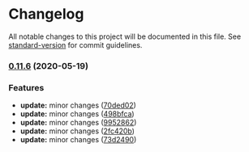 # Changelog

All notable changes to this project will be documented in this file. See [standard-version](https://github.com/conventional-changelog/standard-version) for commit guidelines.

### [0.11.6](https://github.com/mgcrea/node-tydom-client/compare/v0.11.5...v0.11.6) (2020-05-19)


### Features

* **update:** minor changes ([70ded02](https://github.com/mgcrea/node-tydom-client/commit/70ded02bb72a3517438e9fba60e6d07e7a5b286d))
* **update:** minor changes ([498bfca](https://github.com/mgcrea/node-tydom-client/commit/498bfca0f86780afbb06e3d96d5fb08826622cda))
* **update:** minor changes ([9952862](https://github.com/mgcrea/node-tydom-client/commit/99528625516b77a6582d3b5f83fd3b038e4b7c2a))
* **update:** minor changes ([2fc420b](https://github.com/mgcrea/node-tydom-client/commit/2fc420b1876fc64b08efb48cc0f271eff2950d7c))
* **update:** minor changes ([73d2490](https://github.com/mgcrea/node-tydom-client/commit/73d2490cdfb95614b3deea8ea52bf3aba1176547))
